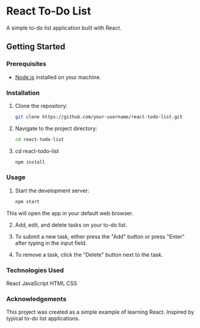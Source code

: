 # React To-Do List

A simple to-do list application built with React.

## Getting Started

### Prerequisites

- [Node.js](https://nodejs.org/) installed on your machine.

### Installation

1. Clone the repository:

   ```bash
   git clone https://github.com/your-username/react-todo-list.git

2. Navigate to the project directory:   
    ```bash
    cd react-todo-list
3. cd react-todo-list
   ```bash
   npm install

### Usage
1. Start the development server:
   ```bash
   npm start
This will open the app in your default web browser.

2. Add, edit, and delete tasks on your to-do list.

3. To submit a new task, either press the "Add" button or press "Enter" after typing in the input field.

4. To remove a task, click the "Delete" button next to the task.

### Technologies Used
React
JavaScript
HTML
CSS

### Acknowledgements
This project was created as a simple example of learning React.
Inspired by typical to-do list applications.
   

